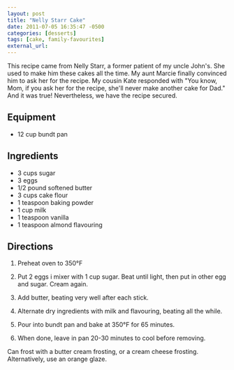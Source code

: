 ```yaml
---
layout: post
title: "Nelly Starr Cake"
date: 2011-07-05 16:35:47 -0500
categories: [desserts]
tags: [cake, family-favourites]
external_url: 
---
```

This recipe came from Nelly Starr, a former patient of my uncle
John's. She used to make him these cakes all the time. My aunt Marcie
finally convinced him to ask her for the recipe. My cousin Kate
responded with "You know, Mom, if you ask her for the recipe, she'll
never make another cake for Dad." And it was true! Nevertheless, we
have the recipe secured.

## Equipment

* 12 cup bundt pan

## Ingredients

* 3 cups sugar
* 3 eggs
* 1/2 pound softened butter
* 3 cups cake flour
* 1 teaspoon baking powder
* 1 cup milk
* 1 teaspoon vanilla
* 1 teaspoon almond flavouring

 

## Directions

1.  Preheat oven to 350°F

1.  Put 2 eggs i mixer with 1 cup sugar. Beat until light, then put in other egg and sugar. Cream again.

1.  Add butter, beating very well after each stick.

1.  Alternate dry ingredients with milk and flavouring, beating all the while.

1.  Pour into bundt pan and bake at 350°F for 65 minutes.

1.  When done, leave in pan 20-30 minutes to cool before removing.

Can frost with a butter cream frosting, or a cream cheese frosting. Alternatively, use an orange glaze.

